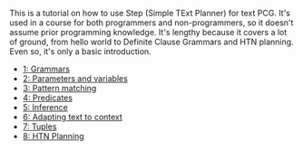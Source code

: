This is a tutorial on how to use Step (Simple TExt Planner) for text PCG.
It's used in a course for both programmers and non-programmers, so it doesn't assume prior programming knowledge.
It's lengthy because it covers a lot of ground, from hello world to Definite Clause Grammars and HTN planning.  Even so,
it's only a basic introduction.

- [1: Grammars](1-Grammars.pdf)
- [2: Parameters and variables](2-Parameters-and-variables.pdf)
- [3: Pattern matching](3-Pattern-matching.pdf)
- [4: Predicates](4-Predicates.pdf)
- [5: Inference](5-Inference.pdf)
- [6: Adapting text to context](6-Adapting-Text-to-Context.pdf)
- [7: Tuples](7-Tuples.pdf)
- [8: HTN Planning](8-HTN-Planning.pdf)
